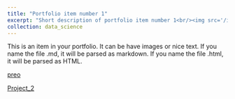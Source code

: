 ```yaml
---
title: "Portfolio item number 1"
excerpt: "Short description of portfolio item number 1<br/><img src='/images/500x300.png'>"
collection: data_science
---
```


This is an item in your portfolio. It can be have images or nice text. If you name the file .md, it will be parsed as markdown. If you name the file .html, it will be parsed as HTML. 

[preo](/_data_science/project_1/)

[Project_2](/_data_science/project_1.md)
